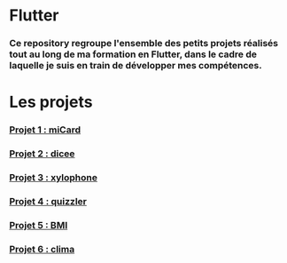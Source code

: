 # Flutter
### Ce repository  regroupe l'ensemble des petits projets réalisés tout au long de ma formation en Flutter, dans le cadre de laquelle je suis en train de développer mes compétences.
# Les projets

### [Projet 1 : miCard](https://github.com/taphakebe99/miCard)
### [Projet 2 : dicee](https://github.com/taphakebe99/dicee.git)
### [Projet 3 : xylophone](https://github.com/taphakebe99/xylophone.git)
### [Projet 4 : quizzler](https://github.com/taphakebe99/quizzler.git)
### [Projet 5 : BMI](https://github.com/taphakebe99/BMI.git)
### [Projet 6 : clima](https://github.com/taphakebe99/clima.git)


